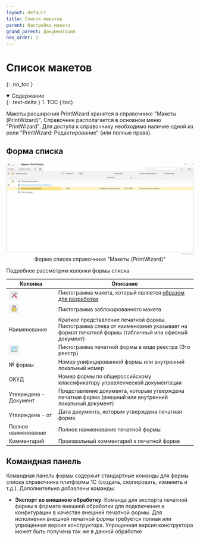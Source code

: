 ```yaml
---
layout: default
title: Список макетов
parent: Настройка макета
grand_parent: Документация
nav_order: 2
--- 
```


# Список макетов
{: .no_toc }

<details open markdown="block">
  <summary>
    Содержание
  </summary>
  {: .text-delta }
1. TOC
{:toc}
</details>

Макеты расширения PrintWizard хранятся в справочнике "Макеты (PrintWizard)". Справочник располагается в основном меню "PrintWizard". Для доступа к справочнику необходимо наличие одной из роли "PrintWizard: Редактирование" (или полные права).

## Форма списка

<p align="center">
    <a href="./../img/ch_02/2_list.png"><img src="./../img/ch_02/2_list.png" style="width:700px"></a>
    <br>Форма списка справочника "Макеты (PrintWizard)"
</p>

Подробнее рассмотрим колонки формы списка

| Колонка | Описание |
|--|--|
| <img src="./../img/ch_02/3_list_col1.png"> | Пиктограмма макета, который является [образом для разработки][1] |
| <img src="./../img/ch_02/4_list_col2.png"> | Пиктограмма заблокированного макета |
| Наименование | Краткое представление печатной формы. Пиктограмма слева от наименоания указывает на формат печатной формы (табличный или офисный документ) |
| <img src="./../img/ch_02/5_list_col4.png"> | Пиктограмма печатной формы в виде реестра (Это реестр) |
| № формы | Номер унифицированной формы или внутренний локальный номер |
| ОКУД | Номер формы по общероссийскому классификатору управленческой документации |
| Утверждена - Документ | Представление документа, которым утверждена печатная форма (внешний или внутренний локальный документ) |
| Утверждена - от | Дата документа, которым утверждена печатная форма |
| Полное наименование | Полное наименование печатной формы |
| Комментарий | Произвольный комментарий к печатной форме |

## Командная панель

Командная панель формы содержит стандартные команды для формы списка справочника платформы 1С (создать, скопировать, изменить и т.д.). Дополнительно добавлены команды:

* **Экспорт во внешнюю обработку**. Команда для экспорта печатной формы в формате внешней обработки для подключения к конфигурации в качестве внешней печатной формы. Для исполнения внешней печатной формы требуется полная или упрощенная версия конструктора. Упрощенная версия конструктора может быть получена так же в данной обработке

[1]: ch_02_17.html
